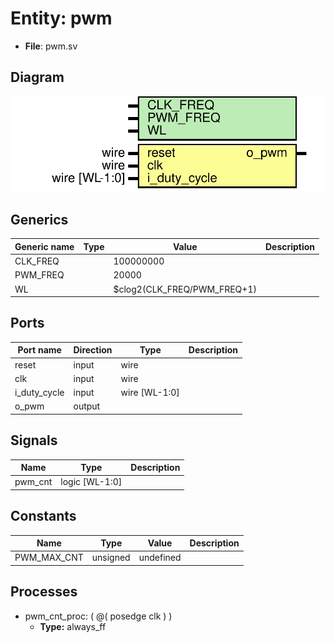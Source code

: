 # Entity: pwm 

- **File**: pwm.sv
## Diagram

![Diagram](pwm.svg "Diagram")
## Generics

| Generic name | Type | Value                       | Description |
| ------------ | ---- | --------------------------- | ----------- |
| CLK_FREQ     |      | 100000000                   |             |
| PWM_FREQ     |      | 20000                       |             |
| WL           |      | $clog2(CLK_FREQ/PWM_FREQ+1) |             |
## Ports

| Port name    | Direction | Type           | Description |
| ------------ | --------- | -------------- | ----------- |
| reset        | input     | wire           |             |
| clk          | input     | wire           |             |
| i_duty_cycle | input     | wire  [WL-1:0] |             |
| o_pwm        | output    |                |             |
## Signals

| Name    | Type           | Description |
| ------- | -------------- | ----------- |
| pwm_cnt | logic [WL-1:0] |             |
## Constants

| Name        | Type     | Value     | Description |
| ----------- | -------- | --------- | ----------- |
| PWM_MAX_CNT | unsigned | undefined |             |
## Processes
- pwm_cnt_proc: ( @( posedge clk ) )
  - **Type:** always_ff
